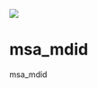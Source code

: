 [![](https://jitpack.io/v/kuaipantech/msa_mdid.svg)](https://jitpack.io/#kuaipantech/msa_mdid)

# msa_mdid
msa_mdid

